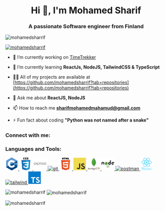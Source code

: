 <h1 align="center">Hi 👋, I'm Mohamed Sharif</h1>
<h3 align="center">A passionate Software engineer from Finland</h3>

<p align="left"> <img src="https://komarev.com/ghpvc/?username=mohamedsharrif&label=Profile%20views&color=0e75b6&style=flat" alt="mohamedsharrif" /> </p>

<p align="left"> <a href="https://github.com/ryo-ma/github-profile-trophy"><img src="https://github-profile-trophy.vercel.app/?username=mohamedsharrif" alt="mohamedsharrif" /></a> </p>

- 🔭 I’m currently working on [TimeTrekker](https://github.com/mohamedsharrif/TimeTrekker)

- 🌱 I’m currently learning **ReactJs, NodeJS, TailwindCSS & TypeScript**

- 👨‍💻 All of my projects are available at [https://github.com/mohamedsharrif?tab=repositories](https://github.com/mohamedsharrif?tab=repositories)

- 💬 Ask me about **ReactJS, NodeJS**

- 📫 How to reach me **sharifmohamedmahamud@gmail.com**

- ⚡ Fun fact about coding **"Python was not named after a snake"**

<h3 align="left">Connect with me:</h3>
<p align="left">
</p>

<h3 align="left">Languages and Tools:</h3>
<p align="left"> <a href="https://www.w3schools.com/cpp/" target="_blank" rel="noreferrer"> <img src="https://raw.githubusercontent.com/devicons/devicon/master/icons/cplusplus/cplusplus-original.svg" alt="cplusplus" width="40" height="40"/> </a> <a href="https://www.w3schools.com/css/" target="_blank" rel="noreferrer"> <img src="https://raw.githubusercontent.com/devicons/devicon/master/icons/css3/css3-original-wordmark.svg" alt="css3" width="40" height="40"/> </a> <a href="https://expressjs.com" target="_blank" rel="noreferrer"> <img src="https://raw.githubusercontent.com/devicons/devicon/master/icons/express/express-original-wordmark.svg" alt="express" width="40" height="40"/> </a> <a href="https://git-scm.com/" target="_blank" rel="noreferrer"> <img src="https://www.vectorlogo.zone/logos/git-scm/git-scm-icon.svg" alt="git" width="40" height="40"/> </a> <a href="https://www.w3.org/html/" target="_blank" rel="noreferrer"> <img src="https://raw.githubusercontent.com/devicons/devicon/master/icons/html5/html5-original-wordmark.svg" alt="html5" width="40" height="40"/> </a> <a href="https://developer.mozilla.org/en-US/docs/Web/JavaScript" target="_blank" rel="noreferrer"> <img src="https://raw.githubusercontent.com/devicons/devicon/master/icons/javascript/javascript-original.svg" alt="javascript" width="40" height="40"/> </a> <a href="https://www.mongodb.com/" target="_blank" rel="noreferrer"> <img src="https://raw.githubusercontent.com/devicons/devicon/master/icons/mongodb/mongodb-original-wordmark.svg" alt="mongodb" width="40" height="40"/> </a> <a href="https://nodejs.org" target="_blank" rel="noreferrer"> <img src="https://raw.githubusercontent.com/devicons/devicon/master/icons/nodejs/nodejs-original-wordmark.svg" alt="nodejs" width="40" height="40"/> </a> <a href="https://postman.com" target="_blank" rel="noreferrer"> <img src="https://www.vectorlogo.zone/logos/getpostman/getpostman-icon.svg" alt="postman" width="40" height="40"/> </a> <a href="https://reactjs.org/" target="_blank" rel="noreferrer"> <img src="https://raw.githubusercontent.com/devicons/devicon/master/icons/react/react-original-wordmark.svg" alt="react" width="40" height="40"/> </a> <a href="https://tailwindcss.com/" target="_blank" rel="noreferrer"> <img src="https://www.vectorlogo.zone/logos/tailwindcss/tailwindcss-icon.svg" alt="tailwind" width="40" height="40"/> </a> <a href="https://www.typescriptlang.org/" target="_blank" rel="noreferrer"> <img src="https://raw.githubusercontent.com/devicons/devicon/master/icons/typescript/typescript-original.svg" alt="typescript" width="40" height="40"/> </a> </p>

<p><img align="left" src="https://github-readme-stats.vercel.app/api/top-langs?username=mohamedsharrif&show_icons=true&locale=en&layout=compact" alt="mohamedsharrif" /></p>

<p>&nbsp;<img align="center" src="https://github-readme-stats.vercel.app/api?username=mohamedsharrif&show_icons=true&locale=en" alt="mohamedsharrif" /></p>

<p><img align="center" src="https://github-readme-streak-stats.herokuapp.com/?user=mohamedsharrif&" alt="mohamedsharrif" /></p>
